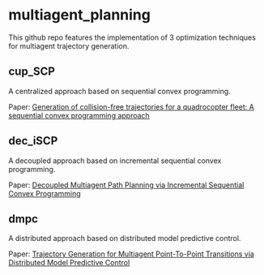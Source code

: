 # multiagent_planning
This github repo features the implementation of 3 optimization techniques for multiagent trajectory generation.

## cup_SCP
A centralized approach based on sequential convex programming. 

Paper: [Generation of collision-free trajectories for a quadrocopter fleet: A sequential convex programming approach](https://flyingmachinearena.org/wp-content/publications/2012/AugugliaroIROS2012.pdf)

## dec_iSCP
A decoupled approach based on incremental sequential convex programming.

Paper: [Decoupled Multiagent Path Planning via Incremental Sequential Convex Programming](http://markjcutler.com/papers/Chen15_ICRA.pdf)

## dmpc
A distributed approach based on distributed model predictive control.

Paper: [Trajectory Generation for Multiagent Point-To-Point Transitions via Distributed Model Predictive Control](https://arxiv.org/abs/1809.04230)


